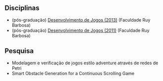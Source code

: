 ## Disciplinas

- (pós-graduação) [Desenvolvimento de Jogos (2013)](https://sites.google.com/site/jogosruy/) (Faculdade Ruy Barbosa)
- (pós-graduação) [Desenvolvimento de Jogos (2011)](https://sites.google.com/site/jogosruy/2011) (Faculdade Ruy Barbosa)

## Pesquisa

- Modelagem e verificação de jogos estilo adventure através de redes de Petri
- Smart Obstacle Generation for a Continuous Scrolling Game